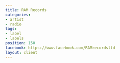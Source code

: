 ```yaml
---
title: RAM Records
categories:
- artist
- radio
tags:
- label
- labels
position: 150
facebook: https://www.facebook.com/RAMrecordsltd
layout: client
---
```


